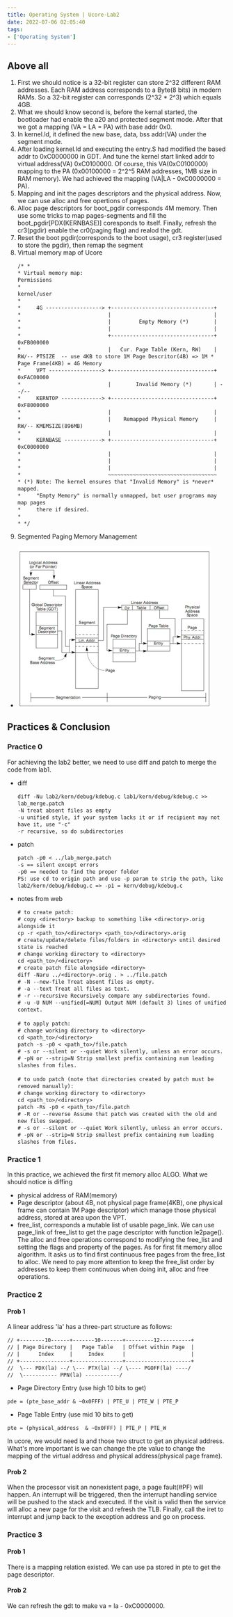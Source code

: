 ```yaml
---
title: Operating System | Ucore-Lab2
date: 2022-07-06 02:05:40
tags:
- ['Operating System']
---
```


## Above all
1. First we should notice is a 32-bit register can store 2^32 different RAM addresses. Each RAM address corresponds to a Byte(8 bits) in modern RAMs. So a 32-bit register can corresponds (2^32 * 2^3) which equals 4GB.
2. What we should know second is, before the kernal started, the bootloader had enable the a20 and protected segment mode. After that we got a mapping (VA = LA = PA) with base addr 0x0. 
3. In kernel.ld, it defined the new base, data, bss addr(VA) under the segment mode. 
4. After loading kernel.ld and executing the entry.S had modified the based addr to 0xC0000000 in GDT. And tune the kernel start linked addr to virtual address(VA) 0xC0100000. Of course, this VA(0xC0100000) mapping to the PA (0x00100000 = 2^2^5 RAM addresses, 1MB size in RAM memory). We had achieved the mapping (VA|LA - 0xC0000000 = PA).
5. Mapping and init the pages descriptors and the physical address. Now, we can use alloc and free opertions of pages.
6. Alloc page descriptors for boot_pgdir corresponds 4M memory. Then use some tricks to map pages-segments and fill the boot_pgdir[PDX(KERNBASE)] coresponds to itself. Finally, refresh the cr3(pgdir) enable the cr0(paging flag) and realod the gdt.
6. Reset the boot pgdir(corresponds to the boot usage), cr3 register(used to store the pgdir), then remap the segment
7. Virtual memory map of Ucore
    ```
    /* *
    * Virtual memory map:                                          Permissions
    *                                                              kernel/user
    *
    *     4G ------------------> +---------------------------------+
    *                            |                                 |
    *                            |         Empty Memory (*)        |
    *                            |                                 |
    *                            +---------------------------------+ 0xFB000000
    *                            |   Cur. Page Table (Kern, RW)    | RW/-- PTSIZE  -- use 4KB to store 1M Page Descritor(4B) => 1M * Page Frame(4KB) = 4G Memory
    *     VPT -----------------> +---------------------------------+ 0xFAC00000
    *                            |        Invalid Memory (*)       | --/--
    *     KERNTOP -------------> +---------------------------------+ 0xF8000000
    *                            |                                 |
    *                            |    Remapped Physical Memory     | RW/-- KMEMSIZE(896MB)
    *                            |                                 |
    *     KERNBASE ------------> +---------------------------------+ 0xC0000000
    *                            |                                 |
    *                            |                                 |
    *                            |                                 |
    *                            ~~~~~~~~~~~~~~~~~~~~~~~~~~~~~~~~~~~
    * (*) Note: The kernel ensures that "Invalid Memory" is *never* mapped.
    *     "Empty Memory" is normally unmapped, but user programs may map pages
    *     there if desired.
    *
    * */
    ```
8. Segmented Paging Memory Management
- ![Segmented Paging Memory Management](images/SegmentedPaging.png)

## Practices & Conclusion

### Practice 0
For achieving the lab2 better, we need to use diff and patch to merge the code from lab1.
- diff
    ```
    diff -Nu lab2/kern/debug/kdebug.c lab1/kern/debug/kdebug.c >> lab_merge.patch
    -N treat absent files as empty
    -u unified style, if your system lacks it or if recipient may not have it, use "-c"
    -r recursive, so do subdirectories
    ```
- patch
    ```
    patch -p0 < ../lab_merge.patch
    -s == silent except errors
    -p0 == needed to find the proper folder
    PS: use cd to origin path and use -p param to strip the path, like lab2/kern/debug/kdebug.c => -p1 = kern/debug/kdebug.c
    ```
- notes from web
    ```
    # to create patch:
    # copy <directory> backup to something like <directory>.orig alongside it
    cp -r <path_to>/<directory> <path_to>/<directory>.orig
    # create/update/delete files/folders in <directory> until desired state is reached
    # change working directory to <directory>
    cd <path_to>/<directory>
    # create patch file alongside <directory>
    diff -Naru ../<directory>.orig . > ../file.patch
    # -N --new-file Treat absent files as empty.
    # -a --text Treat all files as text.
    # -r --recursive Recursively compare any subdirectories found.
    # -u -U NUM --unified[=NUM] Output NUM (default 3) lines of unified context.

    # to apply patch:
    # change working directory to <directory>
    cd <path_to>/<directory>
    patch -s -p0 < <path_to>/file.patch
    # -s or --silent or --quiet Work silently, unless an error occurs.
    # -pN or --strip=N Strip smallest prefix containing num leading slashes from files.

    # to undo patch (note that directories created by patch must be removed manually):
    # change working directory to <directory>
    cd <path_to>/<directory>
    patch -Rs -p0 < <path_to>/file.patch
    # -R or --reverse Assume that patch was created with the old and new files swapped.
    # -s or --silent or --quiet Work silently, unless an error occurs.
    # -pN or --strip=N Strip smallest prefix containing num leading slashes from files.
    ```

### Practice 1
In this practice, we achieved the first fit memory alloc ALGO. What we should notice is diffing 
- physical address of RAM(memory)
- Page descriptor (about 4B, not physical page frame(4KB), one physical frame can contain 1M Page descriptor) which manage those physical address, stored at area upon the VPT. 
- free_list, corresponds a mutable list of usable page_link. 
We can use page_link of free_list to get the page descriptor with function le2page(). The alloc and free operations correspond to modifying the free_list and setting the flags and property of the pages. As for first fit memory alloc algorithm. It asks us to find first continuous free pages from the free_list to alloc. We need to pay more attention to keep the free_list order by addresses to keep them continuous when doing init, alloc and free operations.

### Practice 2

#### Prob 1
A linear address 'la' has a three-part structure as follows:
```
// +--------10------+-------10-------+---------12----------+
// | Page Directory |   Page Table   | Offset within Page  |
// |      Index     |     Index      |                     |
// +----------------+----------------+---------------------+
//  \--- PDX(la) --/ \--- PTX(la) --/ \---- PGOFF(la) ----/
//  \----------- PPN(la) -----------/
```
- Page Directory Entry (use high 10 bits to get)
```
pde = (pte_base_addr & ~0x0FFF) | PTE_U | PTE_W | PTE_P
```
- Page Table Entry (use mid 10 bits to get)
```
pte = (physical_address  & ~0x0FFF) | PTE_P | PTE_W
```
In ucore, we would need la and those two struct to get an physical address. What's more important is we can change the pte value to change the mapping of the virtual address and physical address(physical page frame).

#### Prob 2
When the processor visit an nonexistent page, a page fault(#PF) will happen. An interrupt will be triggered, then the interrupt handling service will be pushed to the stack and executed. If the visit is valid then the service will alloc a new page for the visit and refresh the TLB. Finally, call the iret to interrupt and jump back to the exception address and go on process.

### Practice 3

#### Prob 1
There is a mapping relation existed. We can use pa stored in pte to get the page descriptor.

#### Prob 2
We can refresh the gdt to make va = la - 0xC0000000.
